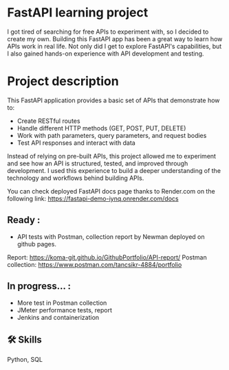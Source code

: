 # FastAPI learning project

I got tired of searching for free APIs to experiment with, so I decided to create my own. Building this FastAPI app has been a great way to learn how APIs work in real life. Not only did I get to explore FastAPI's capabilities, but I also gained hands-on experience with API development and testing.

# Project description
This FastAPI application provides a basic set of APIs that demonstrate how to:

- Create RESTful routes
- Handle different HTTP methods (GET, POST, PUT, DELETE)
- Work with path parameters, query parameters, and request bodies
- Test API responses and interact with data

Instead of relying on pre-built APIs, this project allowed me to experiment and see how an API is structured, tested, and improved through development. I used this experience to build a deeper understanding of the technology and workflows behind building APIs.

You can check deployed FastAPI docs page thanks to Render.com on the following link:
https://fastapi-demo-iynq.onrender.com/docs

## Ready :

- API tests with Postman, collection report by Newman deployed on github pages.

Report: https://koma-git.github.io/GithubPortfolio/API-report/
Postman collection: https://www.postman.com/tancsikr-4884/portfolio


## In progress... :

- More test in Postman collection
- JMeter performance tests, report
- Jenkins and containerization

## 🛠 Skills
Python, SQL
